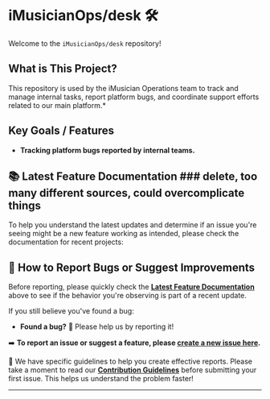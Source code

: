 # iMusicianOps/desk 🛠️

Welcome to the `iMusicianOps/desk` repository!

## What is This Project?

This repository is used by the iMusician Operations team to track and manage internal tasks, report platform bugs, and coordinate support efforts related to our main platform.*

## Key Goals / Features

* **Tracking platform bugs reported by internal teams.**

## 📚 Latest Feature Documentation ### delete, too many different sources, could overcomplicate things

To help you understand the latest updates and determine if an issue you're seeing might be a new feature working as intended, please check the documentation for recent projects:


## 📄 How to Report Bugs or Suggest Improvements

Before reporting, please quickly check the **[Latest Feature Documentation](#-latest-feature-documentation)** above to see if the behavior you're observing is part of a recent update.

If you still believe you've found a bug:

* **Found a bug?** 🐞 Please help us by reporting it!

➡️ **To report an issue or suggest a feature, please [create a new issue here](https://github.com/iMusicianOps/desk/issues/new/choose).**

📖 We have specific guidelines to help you create effective reports. Please take a moment to read our **[Contribution Guidelines](CONTRIBUTING.md)** before submitting your first issue. This helps us understand the problem faster!

---


